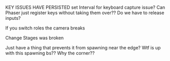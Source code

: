 KEY ISSUES HAVE PERSISTED
  set Interval for keyboard capture issue?
  Can Phaser just register keys without taking them over??
  Do we have to release inputs?

If you switch roles the camera breaks 

Change Stages was broken 

Just have a thing that prevents it from spawning near the edge?
Wtf is up with this spawning bs?? Why the corner??
